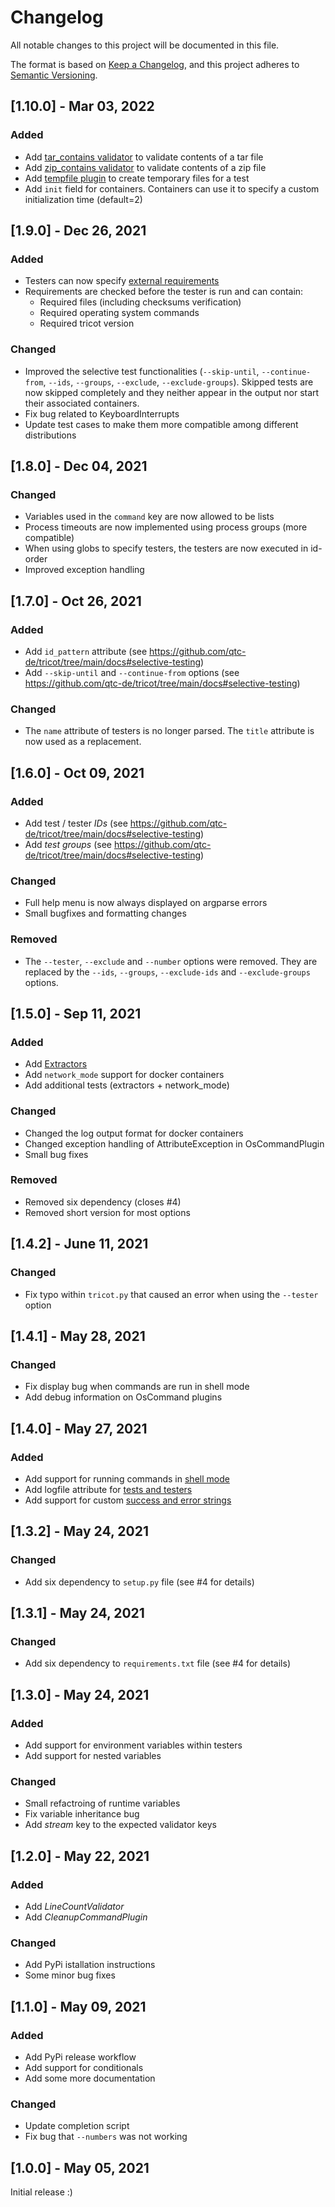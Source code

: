# Changelog

All notable changes to this project will be documented in this file.

The format is based on [Keep a Changelog](https://keepachangelog.com/en/1.0.0/),
and this project adheres to [Semantic Versioning](https://semver.org/spec/v2.0.0.html).


## [1.10.0] - Mar 03, 2022

### Added

* Add [tar_contains validator](/docs/validators/#tarcontainsvalidator) to validate contents of a tar file
* Add [zip_contains validator](/docs/validators/#zipcontainsvalidator) to validate contents of a zip file
* Add [tempfile plugin](/docs/plugins/#tempfileplugin) to create temporary files for a test
* Add `init` field for containers. Containers can use it to specify a custom initialization time (default=2)


## [1.9.0] - Dec 26, 2021

### Added

* Testers can now specify [external requirements](https://github.com/qtc-de/tricot/tree/develop/docs#external-requirements)
* Requirements are checked before the tester is run and can contain:
  * Required files (including checksums verification)
  * Required operating system commands
  * Required tricot version
   
### Changed

* Improved the selective test functionalities (`--skip-until`, `--continue-from`, `--ids`, `--groups`, `--exclude`, `--exclude-groups`).
  Skipped tests are now skipped completely and they neither appear in the output nor start their associated containers.
* Fix bug related to KeyboardInterrupts 
* Update test cases to make them more compatible among different distributions


## [1.8.0] - Dec 04, 2021

### Changed

* Variables used in the ``command`` key are now allowed to be lists
* Process timeouts are now implemented using process groups (more compatible)
* When using globs to specify testers, the testers are now executed in id-order
* Improved exception handling


## [1.7.0] - Oct 26, 2021

### Added

* Add ``id_pattern`` attribute (see https://github.com/qtc-de/tricot/tree/main/docs#selective-testing)
* Add ``--skip-until`` and ``--continue-from`` options (see https://github.com/qtc-de/tricot/tree/main/docs#selective-testing)

### Changed

* The ``name`` attribute of testers is no longer parsed. The ``title`` attribute is now
  used as a replacement.


## [1.6.0] - Oct 09, 2021

### Added

* Add test / tester *IDs* (see https://github.com/qtc-de/tricot/tree/main/docs#selective-testing)
* Add *test groups* (see https://github.com/qtc-de/tricot/tree/main/docs#selective-testing)

### Changed

* Full help menu is now always displayed on argparse errors
* Small bugfixes and formatting changes

### Removed

* The `--tester`, `--exclude` and `--number` options were removed.
  They are replaced by the `--ids`, `--groups`, `--exclude-ids` and
  `--exclude-groups` options.


## [1.5.0] - Sep 11, 2021

### Added

* Add [Extractors](/docs/extractors)
* Add ``network_mode`` support for docker containers
* Add additional tests (extractors + network_mode)

### Changed

* Changed the log output format for docker containers
* Changed exception handling of AttributeException in OsCommandPlugin
* Small bug fixes

### Removed

* Removed six dependency (closes #4)
* Removed short version for most options


## [1.4.2] - June 11, 2021

### Changed

* Fix typo within ``tricot.py`` that caused an error when using the ``--tester`` option


## [1.4.1] - May 28, 2021

### Changed

* Fix display bug when commands are run in shell mode
* Add debug information on OsCommand plugins


## [1.4.0] - May 27, 2021

### Added

* Add support for running commands in [shell mode](/docs/README.md#worth-knowing)
* Add logfile attribute for [tests and testers](/docs/README.md#logging)
* Add support for custom [success and error strings](/docs/README.md##custom-strings)


## [1.3.2] - May 24, 2021

### Changed

* Add six dependency to ``setup.py`` file (see #4 for details)


## [1.3.1] - May 24, 2021

### Changed

* Add six dependency to ``requirements.txt`` file (see #4 for details)


## [1.3.0] - May 24, 2021

### Added

* Add support for environment variables within testers
* Add support for nested variables

### Changed

* Small refactroing of runtime variables
* Fix variable inheritance bug
* Add *stream* key to the expected validator keys


## [1.2.0] - May 22, 2021

### Added

* Add *LineCountValidator*
* Add *CleanupCommandPlugin*

### Changed

* Add PyPi istallation instructions
* Some minor bug fixes


## [1.1.0] - May 09, 2021

### Added

* Add PyPi release workflow
* Add support for conditionals
* Add some more documentation

### Changed

* Update completion script
* Fix bug that ``--numbers`` was not working


## [1.0.0] - May 05, 2021

Initial release :)
